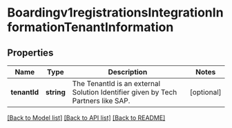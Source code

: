 # Boardingv1registrationsIntegrationInformationTenantInformation

## Properties
Name | Type | Description | Notes
------------ | ------------- | ------------- | -------------
**tenantId** | **string** | The TenantId is an external Solution Identifier given by Tech Partners like SAP. | [optional] 

[[Back to Model list]](../README.md#documentation-for-models) [[Back to API list]](../README.md#documentation-for-api-endpoints) [[Back to README]](../README.md)


